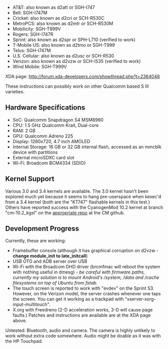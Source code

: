 * AT&T: also known as d2att or SGH-I747
* Bell: SGH-I747M
* Cricket: also known as d2cri or SCH-R530C
* MetroPCS: also known as d2mtr or SCH-R530M
* Mobilicity: SGH-T999V
* Rogers: SGH-I747R
* Sprint: also known as d2spr or SPH-L710 (verified to work)
* T-Mobile US: also known as d2tmo or SGH-T999
* Telus: SGH-I747M
* U.S. Cellular: also known as d2usc or SCH-R530
* Verizon: also known as d2vzw or SCH-I535 (verified to work)
* Wind Mobile: SGH-T999V

XDA page: http://forum.xda-developers.com/showthread.php?t=2364048

These instructions can possibly work on other Qualcomm based S III varieties. 

## Hardware Specifications
* SoC: Qualcomm Snapdragon S4 MSM8960
* CPU: 1.5&nbsp;GHz Qualcomm Krait, Dual-core 
* RAM: 2&nbsp;GB
* GPU: Qualcomm Adreno 225
* Display: 1280x720, 4.7&nbsp;inch AMOLED
* Internal Storage: 16&nbsp;GB or 32&nbsp;GB internal flash, accessed as an mmcblk device with partitions
* External microSDXC card slot
* Wi-Fi: Broadcom BCM4334 (SDIO)

## Kernel Support
Various 3.0 and 3.4 kernels are available. The 3.0 kernel hasn't been explored much yet because it seems to hang pre-userspace when kexec'd from a 3.4 kernel (both are the "KT747" flashable kernels in this test.) Others have reported success with the CyanogenMod 10.2 kernel at branch "cm-10.2_kgsl" on the [appropriate repo](https://github.com/CyanogenMod/android_kernel_samsung_d2/tree/cm-10.2_kgsl) at the CM github.

## Development Progress
Currently, these are working:
* Framebuffer console (although it has graphical corruption on d2vzw - **change module_init to late_initcall**)
* USB OTG and ADB server over USB
* Wi-Fi with the Broadcom DHD driver (brcmfmac will reboot the system with nothing useful in dmesg) - _be careful with firmware paths, currently my solution is to mount Android's /system, /data and /cache filesystems on top of Ubuntu from fstab._
* The touch screen is reported to work with "evdev" on the Sprint S3. However, on the Verizon model, the server crashes whenever one taps the screen. You can get it working as a trackpad with "xserver-xorg-input-multitouch".
* X.org with Freedreno (2-D acceleration works, 3-D will cause page faults.) Patches and instructions are available are at the XDA page above.

Untested: Bluetooth, audio and camera. The camera is highly unlikely to work without extra code somewhere. Audio might be doable as it was with the HP Touchpad.